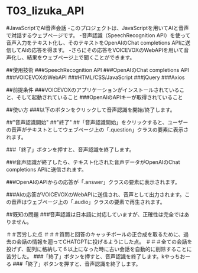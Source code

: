 # T03_Iizuka_API

#JavaScriptでAI音声会話
-このプロジェクトは、JavaScriptを用いてAIと音声で対話するウェブページです。
-音声認識（SpeechRecognition API）を使って音声入力をテキスト化し、そのテキストをOpenAIのChat completions APIに送信してAIの応答を得ます。
-さらにその応答をVOICEVOXのWebAPIを用いて音声化し、結果をウェブページ上で聞くことができます。

##使用技術
###SpeechRecognition API
###OpenAIのChat completions API
###VOICEVOXのWebAPI
###HTML/CSS/JavaScript
###jQuery
###Axios

##前提条件
###VOICEVOXのアプリケーションがインストールされていること、そして起動されていること
###OpenAIのAPIキーが取得されていること

##使い方
###以下のボタンをクリックして音声認識を開始/終了します。

##"音声認識開始"
##"終了"
##「音声認識開始」をクリックすると、ユーザーの音声がテキストとしてウェブページ上の「.question」クラスの要素に表示されます。

###「終了」ボタンを押すと、音声認識を終了します。

###音声認識が終了したら、テキスト化された音声データがOpenAIのChat completions APIに送信されます。

###OpenAIのAPIからの応答が「.answer」クラスの要素に表示されます。

###AIの応答がVOICEVOXのWebAPIに送信され、音声として出力されます。この音声はウェブページ上の「.audio」クラスの要素で再生されます。

##既知の問題
###音声認識は日本語に対応していますが、正確性は完全ではありません。

＃＃苦労した点
＃＃＃質問と回答のキャッチボールの正合成を取るために、過去の会話の情報を遡ってCHATGPTに投げるようにした点。
＃＃＃全ての会話を投げず、配列に格納して６以上になった時に古い会話を自動的に削除することに苦労した。
###「終了」ボタンを押すと、音声認識を終了します。kやっちおーる
###「終了」ボタンを押すと、音声認識を終了します。
